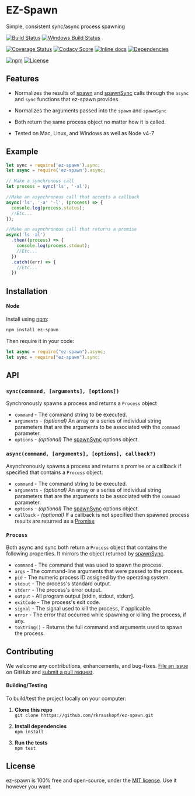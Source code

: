 EZ-Spawn
=======================

Simple, consistent sync/async process spawning

[![Build Status](https://api.travis-ci.org/rkrauskopf/ez-spawn.svg?branch=master)](https://travis-ci.org/rkrauskopf/ez-spawn)
[![Windows Build Status](https://ci.appveyor.com/api/projects/status/github/rkrauskopf/ez-spawn?svg=true&branch=master&failingText=Windows%20build%20failing&passingText=Windows%20build%20passing)](https://ci.appveyor.com/project/rkrauskopf/ez-spawn/branch/master)

[![Coverage Status](https://coveralls.io/repos/github/rkrauskopf/ez-spawn/badge.svg?branch=master)](https://coveralls.io/github/rkrauskopf/ez-spawn?branch=master)
[![Codacy Score](https://api.codacy.com/project/badge/Grade/aa187e0355154fc59b97bdaa2482006c)](https://www.codacy.com/public/jamesmessinger/ez-spawn)
[![Inline docs](http://inch-ci.org/github/rkrauskopf/ez-spawn.svg?branch=master&style=shields)](http://inch-ci.org/github/rkrauskopf/ez-spawn)
[![Dependencies](https://david-dm.org/rkrauskopf/ez-spawn.svg)](https://david-dm.org/rkrauskopf/ez-spawn)

[![npm](https://img.shields.io/npm/v/ez-spawn.svg?maxAge=43200)](https://www.npmjs.com/package/ez-spawn)
[![License](https://img.shields.io/npm/l/ez-spawn.svg?maxAge=2592000)](LICENSE)


Features
--------------------------
* Normalizes the results of [spawn](https://nodejs.org/api/child_process.html#child_process_child_process_spawn_command_args_options) and [spawnSync](https://nodejs.org/api/child_process.html#child_process_child_process_spawnsync_command_args_options) calls through the `async` and `sync` functions that ez-spawn provides.
* Normalizes the arguments passed into the `spawn` and `spawnSync`
* Both return the same process object no matter how it is called.

* Tested on Mac, Linux, and Windows as well as Node v4-7



Example
--------------------------

```javascript
let sync = require('ez-spawn').sync;
let async = require('ez-spawn').async;

// Make a synchronous call
let process = sync('ls', '-al');

//Make an asynchronous call that accepts a callback
async('ls', '-a' '-l', (process) => {
  console.log(process.status);
  //Etc...
});

//Make an asynchronous call that returns a promise
async('ls -al')
  .then((process) => {
    console.log(process.stdout);
    //Etc...
  })
  .catch((err) => {
    //Etc...
  })

```

Installation
--------------------------
#### Node
Install using [npm](https://docs.npmjs.com/getting-started/what-is-npm):

```bash
npm install ez-spawn
```

Then require it in your code:

```javascript
let async = require("ez-spawn").async;
let sync = require("ez-spawn").sync;
```


API
--------------------------
### `sync(command, [arguments], [options])`
Synchronously spawns a process and returns a `Process` object

* `command` - The command string to be executed.
* `arguments` - _(optional)_ An array or a series of individual string parameters that are the arguments to be associated with the `command` parameter.
* `options` - _(optional)_ The [spawnSync](https://nodejs.org/api/child_process.html#child_process_child_process_spawnsync_command_args_options) options object.

### `async(command, [arguments], [options], callback?)`
Asynchronously spawns a process and returns a promise or a callback if specified that contains a `Process` object.

* `command` - The command string to be executed.
* `arguments` - _(optional)_ An array or a series of individual string parameters that are the arguments to be associated with the `command` parameter.
* `options` - _(optional)_ The [spawnSync](https://nodejs.org/api/child_process.html#child_process_child_process_spawnsync_command_args_options) options object.
* `callback` - _(optional)_ If a callback is not specified then spawned process results are returned as a [Promise](https://developer.mozilla.org/en-US/docs/Web/JavaScript/Reference/Global_Objects/Promise)

### `Process`
Both async and sync both return a `Process` object that contains the following properties. It mirrors the object returned by [spawnSync](https://nodejs.org/api/child_process.html#child_process_child_process_spawnsync_command_args_options).

* `command` - The command that was used to spawn the process.
* `args` - The command-line arguments that were passed to the process.
* `pid` - The numeric process ID assigned by the operating system.
* `stdout` - The process's standard output.
* `stderr` - The process's error output.
* `output` - All program output [stdin, stdout, stderr].
* `exitCode` - The process's exit code.
* `signal` - The signal used to kill the process, if applicable.
* `error` - The error that occurred while spawning or killing the process, if any.
* `toString()` - Returns the full command and arguments used to spawn the process.



Contributing
--------------------------
We welcome any contributions, enhancements, and bug-fixes. [File an issue](https://github.com/rkrauskopf/ez-spawn/issues) on GitHub and [submit a pull request](https://github.com/rkrauskopf/ez-spawn/pulls).

#### Building/Testing
To build/test the project locally on your computer:

1. __Clone this repo__<br>
`git clone hhttps://github.com/rkrauskopf/ez-spawn.git`

2. __Install dependencies__<br>
`npm install`

3. __Run the tests__<br>
`npm test`


License
--------------------------
ez-spawn is 100% free and open-source, under the [MIT license](LICENSE). Use it however you want.
